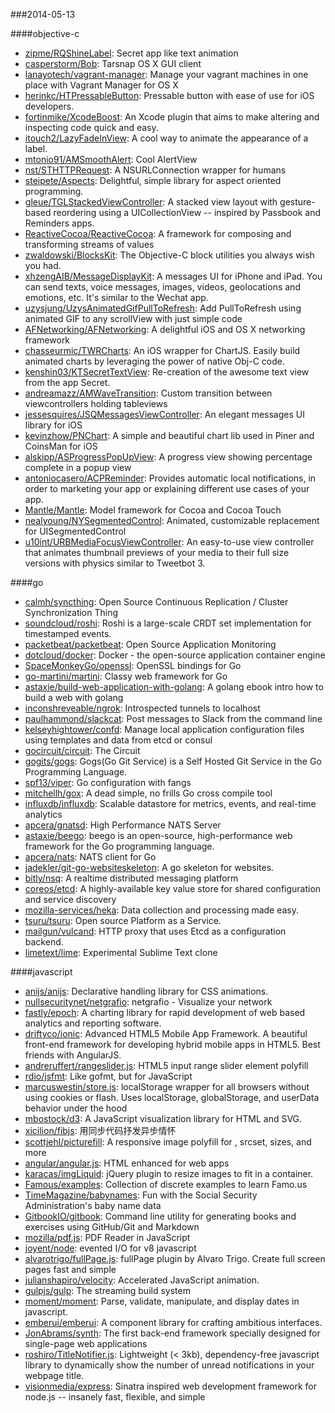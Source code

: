 ###2014-05-13

####objective-c
* [zipme/RQShineLabel](https://github.com/zipme/RQShineLabel): Secret app like text animation
* [casperstorm/Bob](https://github.com/casperstorm/Bob): Tarsnap OS X GUI client
* [lanayotech/vagrant-manager](https://github.com/lanayotech/vagrant-manager): Manage your vagrant machines in one place with Vagrant Manager for OS X
* [herinkc/HTPressableButton](https://github.com/herinkc/HTPressableButton): Pressable button with ease of use for iOS developers.
* [fortinmike/XcodeBoost](https://github.com/fortinmike/XcodeBoost): An Xcode plugin that aims to make altering and inspecting code quick and easy.
* [itouch2/LazyFadeInView](https://github.com/itouch2/LazyFadeInView): A cool way to animate the appearance of a label.
* [mtonio91/AMSmoothAlert](https://github.com/mtonio91/AMSmoothAlert): Cool AlertView
* [nst/STHTTPRequest](https://github.com/nst/STHTTPRequest): A NSURLConnection wrapper for humans
* [steipete/Aspects](https://github.com/steipete/Aspects): Delightful, simple library for aspect oriented programming.
* [gleue/TGLStackedViewController](https://github.com/gleue/TGLStackedViewController): A stacked view layout with gesture-based reordering using a UICollectionView -- inspired by Passbook and Reminders apps.
* [ReactiveCocoa/ReactiveCocoa](https://github.com/ReactiveCocoa/ReactiveCocoa): A framework for composing and transforming streams of values
* [zwaldowski/BlocksKit](https://github.com/zwaldowski/BlocksKit): The Objective-C block utilities you always wish you had.
* [xhzengAIB/MessageDisplayKit](https://github.com/xhzengAIB/MessageDisplayKit): A messages UI for iPhone and iPad. You can send texts, voice messages, images, videos, geolocations and emotions, etc. It's similar to the Wechat app.  
* [uzysjung/UzysAnimatedGifPullToRefresh](https://github.com/uzysjung/UzysAnimatedGifPullToRefresh): Add PullToRefresh using animated GIF to any scrollView with just simple code
* [AFNetworking/AFNetworking](https://github.com/AFNetworking/AFNetworking): A delightful iOS and OS X networking framework
* [chasseurmic/TWRCharts](https://github.com/chasseurmic/TWRCharts): An iOS wrapper for ChartJS. Easily build animated charts by leveraging the power of native Obj-C code.
* [kenshin03/KTSecretTextView](https://github.com/kenshin03/KTSecretTextView): Re-creation of the awesome text view from the app Secret.
* [andreamazz/AMWaveTransition](https://github.com/andreamazz/AMWaveTransition): Custom transition between viewcontrollers holding tableviews
* [jessesquires/JSQMessagesViewController](https://github.com/jessesquires/JSQMessagesViewController): An elegant messages UI library for iOS
* [kevinzhow/PNChart](https://github.com/kevinzhow/PNChart): A simple and beautiful chart lib used in Piner and CoinsMan for iOS
* [alskipp/ASProgressPopUpView](https://github.com/alskipp/ASProgressPopUpView): A progress view showing percentage complete in a popup view 
* [antoniocasero/ACPReminder](https://github.com/antoniocasero/ACPReminder): Provides automatic local notifications, in order to marketing your app or explaining different use cases of your app.
* [Mantle/Mantle](https://github.com/Mantle/Mantle): Model framework for Cocoa and Cocoa Touch
* [nealyoung/NYSegmentedControl](https://github.com/nealyoung/NYSegmentedControl): Animated, customizable replacement for UISegmentedControl
* [u10int/URBMediaFocusViewController](https://github.com/u10int/URBMediaFocusViewController): An easy-to-use view controller that animates thumbnail previews of your media to their full size versions with physics similar to Tweetbot 3.

####go
* [calmh/syncthing](https://github.com/calmh/syncthing): Open Source Continuous Replication / Cluster Synchronization Thing
* [soundcloud/roshi](https://github.com/soundcloud/roshi): Roshi is a large-scale CRDT set implementation for timestamped events.
* [packetbeat/packetbeat](https://github.com/packetbeat/packetbeat): Open Source Application Monitoring
* [dotcloud/docker](https://github.com/dotcloud/docker): Docker - the open-source application container engine
* [SpaceMonkeyGo/openssl](https://github.com/SpaceMonkeyGo/openssl): OpenSSL bindings for Go
* [go-martini/martini](https://github.com/go-martini/martini): Classy web framework for Go
* [astaxie/build-web-application-with-golang](https://github.com/astaxie/build-web-application-with-golang): A golang ebook intro how to build a web with golang
* [inconshreveable/ngrok](https://github.com/inconshreveable/ngrok): Introspected tunnels to localhost
* [paulhammond/slackcat](https://github.com/paulhammond/slackcat): Post messages to Slack from the command line
* [kelseyhightower/confd](https://github.com/kelseyhightower/confd): Manage local application configuration files using templates and data from etcd or consul
* [gocircuit/circuit](https://github.com/gocircuit/circuit): The Circuit
* [gogits/gogs](https://github.com/gogits/gogs): Gogs(Go Git Service) is a Self Hosted Git Service in the Go Programming Language.
* [spf13/viper](https://github.com/spf13/viper): Go configuration with fangs
* [mitchellh/gox](https://github.com/mitchellh/gox): A dead simple, no frills Go cross compile tool
* [influxdb/influxdb](https://github.com/influxdb/influxdb): Scalable datastore for metrics, events, and real-time analytics
* [apcera/gnatsd](https://github.com/apcera/gnatsd): High Performance NATS Server
* [astaxie/beego](https://github.com/astaxie/beego): beego is an open-source, high-performance web framework for the Go programming language.
* [apcera/nats](https://github.com/apcera/nats): NATS client for Go
* [jadekler/git-go-websiteskeleton](https://github.com/jadekler/git-go-websiteskeleton): A go skeleton for websites.
* [bitly/nsq](https://github.com/bitly/nsq): A realtime distributed messaging platform
* [coreos/etcd](https://github.com/coreos/etcd): A highly-available key value store for shared configuration and service discovery
* [mozilla-services/heka](https://github.com/mozilla-services/heka): Data collection and processing made easy.
* [tsuru/tsuru](https://github.com/tsuru/tsuru): Open source Platform as a Service.
* [mailgun/vulcand](https://github.com/mailgun/vulcand): HTTP proxy that uses Etcd as a configuration backend.
* [limetext/lime](https://github.com/limetext/lime): Experimental Sublime Text clone

####javascript
* [anijs/anijs](https://github.com/anijs/anijs): Declarative handling library for CSS animations.
* [nullsecuritynet/netgrafio](https://github.com/nullsecuritynet/netgrafio): netgrafio - Visualize your network
* [fastly/epoch](https://github.com/fastly/epoch): A charting library for rapid development of web based analytics and reporting software.
* [driftyco/ionic](https://github.com/driftyco/ionic): Advanced HTML5 Mobile App Framework. A beautiful front-end framework for developing hybrid mobile apps in HTML5. Best friends with AngularJS.
* [andreruffert/rangeslider.js](https://github.com/andreruffert/rangeslider.js): HTML5 input range slider element polyfill
* [rdio/jsfmt](https://github.com/rdio/jsfmt): Like gofmt, but for JavaScript
* [marcuswestin/store.js](https://github.com/marcuswestin/store.js): localStorage wrapper for all browsers without using cookies or flash. Uses localStorage, globalStorage, and userData behavior under the hood
* [mbostock/d3](https://github.com/mbostock/d3): A JavaScript visualization library for HTML and SVG.
* [xicilion/fibjs](https://github.com/xicilion/fibjs): 用同步代码抒发异步情怀
* [scottjehl/picturefill](https://github.com/scottjehl/picturefill): A responsive image polyfill for <picture>, srcset, sizes, and more
* [angular/angular.js](https://github.com/angular/angular.js): HTML enhanced for web apps
* [karacas/imgLiquid](https://github.com/karacas/imgLiquid): jQuery plugin to resize images to fit in a container.
* [Famous/examples](https://github.com/Famous/examples): Collection of discrete examples to learn Famo.us
* [TimeMagazine/babynames](https://github.com/TimeMagazine/babynames): Fun with the Social Security Administration's baby name data
* [GitbookIO/gitbook](https://github.com/GitbookIO/gitbook): Command line utility for generating books and exercises using GitHub/Git and Markdown
* [mozilla/pdf.js](https://github.com/mozilla/pdf.js): PDF Reader in JavaScript
* [joyent/node](https://github.com/joyent/node): evented I/O for v8 javascript
* [alvarotrigo/fullPage.js](https://github.com/alvarotrigo/fullPage.js): fullPage plugin by Alvaro Trigo. Create full screen pages fast and simple
* [julianshapiro/velocity](https://github.com/julianshapiro/velocity): Accelerated JavaScript animation.
* [gulpjs/gulp](https://github.com/gulpjs/gulp): The streaming build system
* [moment/moment](https://github.com/moment/moment): Parse, validate, manipulate, and display dates in javascript.
* [emberui/emberui](https://github.com/emberui/emberui): A component library for crafting ambitious interfaces.
* [JonAbrams/synth](https://github.com/JonAbrams/synth): The first back-end framework specially designed for single-page web applications
* [roshiro/TitleNotifier.js](https://github.com/roshiro/TitleNotifier.js): Lightweight (< 3kb), dependency-free javascript library to dynamically show the number of unread notifications in your webpage title.
* [visionmedia/express](https://github.com/visionmedia/express): Sinatra inspired web development framework for node.js -- insanely fast, flexible, and simple
